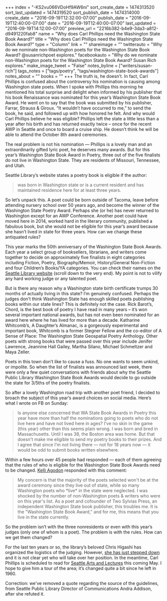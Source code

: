 +++
index = "-KS2vu066VDoHf9AW6ni"
sort_create_date = 1474313520
sort_last_updated = 1474319520
sort_publish_date = 1474314000
create_date = "2016-09-19T12:32:00-07:00"
publish_date = "2016-09-19T12:40:00-07:00"
date = "2016-09-19T12:40:00-07:00"
last_updated = "2016-09-19T14:12:00-07:00"
preview_url = "2216b382-b4e9-3da3-a812-d9491220fab8"
name = "Why does Carl Phillips need the Washington State Book Award?"
title = "Why does Carl Phillips need the Washington State Book Award?"
type = "Column"
link = ""
shareimage = ""
twitterauto = "Why do we nominate non-Washington poets for the Washington State Book Award? @susanrichpoet explores."
facebookauto = "Why do we nominate non-Washington poets for the Washington State Book Award? Susan Rich explores."
make_image_tweet = "False"
notes_byline = ["writers/susan-rich"]
tags_notes = ["tags/poetry", "tags/washington-state-book-awards"]
notes_about = ""
books = ""
+++
The truth is, he doesn’t. In fact, Carl Phillips is confused about the controversy his nomination is causing among Washington state poets. When I spoke with Phillips this morning he mentioned his total surprise and delight when informed by his publisher that his book Renaissance was nominated for this year’s Washington State Book Award. He went on to say that the book was submitted by his publisher, Farrar, Strauss &amp; Giroux. “It wouldn’t have occurred to me,” to send the book, he said, and followed up with how honored he felt. And why would Carl Phillips believe he was eligible? Phillips left the state a little less than a year after his birth and has returned exactly twice – once for the recent AWP in Seattle and once to board a cruise ship. He doesn’t think he will be able to attend the October 8th award ceremonies.

The real problem is not his nomination &mdash; Phillips is a lovely man and an extraordinarily gifted lyric poet, he deserves many awards. But for this year’s Washington State Book Award in Poetry, three out of the five finalists do not live in Washington State. They are residents of Missouri, Tennessee, and Utah. 

Seattle Library’s website states a poetry book is eligible if the author:

<blockquote>
was born in Washington state or is a current resident and has maintained residence here for at least three years.
</blockquote>

So let’s unpack this. A poet could be born outside of Tacoma, leave before attending nursery school over 50 years ago, and become the winner of the Washington State Poetry Award. Perhaps she (or he) has never returned to Washington except for an AWP Conference. Another poet could have moved here in 2014, worked hard in the literary community, published a fabulous book, but she would not be eligible for this year’s award because she hasn’t lived in state for three years. How can we change these antiquated rules?

<div class="break"></div>

This year marks the 50th anniversary of the Washington State Book Awards. Each year a select group of booksellers, librarians, and writers come together to decide on approximately five finalists in eight categories including Fiction, Poetry, Biography/Memoir, History/General Non-Fiction and four Children’s Books/YA categories. You can check their names on the <a href="http://www.spl.org/about-the-library/library-news-releases/wsba-finalists-announced-914" title="WSBA finalists announced 9/14 | The Seattle Public Library">Seattle Library website</a> (scroll down to the very end). My point is not to vilify any hard working judge or any talented poet. 

But is there any reason why a Washington state birth certificate trumps 30 months of actually living in this state? I’m genuinely confused. Perhaps the judges don’t think Washington State has enough skilled poets publishing books within our state lines? This is definitely not the case. Rick Barot’s, Chord, is the best book of poetry I have read in many years – it’s won several important national awards, but has not even been nominated for an award here where he has lived for more than a decade. Katharine Whitcomb’s, A Daughter’s Almanac, is a gorgeously experimental and important book, Whitcomb is a former Stegner Fellow and the co-editor of A Sense of Place: The Washington State Geospatial Poetry Anthology. Other poets with strong books that were passed over this year include Jenifer Lawrence, Jeannine Hall Gailey, Martha Silano, Michael Schmeltzer and Maya Zeller.

Poets in this town don’t like to cause a fuss. No one wants to seem unkind, or impolite. So when the list of finalists was announced last week, there were only a few quiet conversations with friends about why the Seattle Public Library Washington State Book Awards would decide to go outside the state for 3/5ths of the poetry finalists. 

So after a lovely Washington road trip with another poet friend, I decided to broach the subject of this year’s award choices on social media. Here’s what I wrote on FB on Sunday:

<blockquote>
Is anyone else concerned that WA State Book Awards in Poetry this year have more than half the nominations going to poets who do not live here and have not lived here in ages? I've no skin in the game (this year) other than this seems plain wrong. I was born and bred in Massachusetts. Until I was 38, the Boston area was home. But that doesn't make me eligible to send my poetry books to their prizes. And I agree that since I'm not living there &mdash; not for 18 years now &mdash; it would be odd to submit books written elsewhere.
</blockquote>

Within a few hours over 45 people had responded &mdash; each of them agreeing that the rules of who is eligible for the Washington State Book Awards need to be changed. [Kelli Agodon](http://www.seattlereviewofbooks.com/writers/kelli-russell-agodon/) responded with this comment:

<blockquote>
My concern is that the majority of the poets selected won't be at the award ceremony since they live out of state, while so many Washington poets who *live* in the state were neglected.  I was shocked by the number of non-Washington poets &amp; writers who were on this year's list. As a poet and cofounder of Two Sylvias Press, an independent Washington State book publisher, this troubles me. It is the "Washington State Book Award," and for me, this means that you live in the state currently. 
</blockquote>

So the problem isn’t with the three nonresidents or even with this year’s judges (only one of whom is a poet). The problem is with the rules. How can we get them changed? 

For the last ten years or so, the library’s beloved Chris Higashi has organized the logistics of the judging. However, [she has just stepped down](http://www.seattlereviewofbooks.com/notes/2016/09/06/everybody-loves-chris-higashi/) and it is not clear yet who will take over her position. In the meantime, Carl Phillips is scheduled to read for [Seattle Arts and Lectures](http://lectures.org/season/poetry_series.php?id=458) this coming May. I hope to give him a tour of the area; it’s changed quite a bit since he left in 1960.

<p class="footer">
	Correction: we've removed a quote regarding the source of the guidelines, from Seattle Public Library Director of Communications Andra Addison, after she refuted it.
</p>